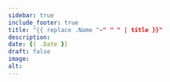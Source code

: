 ```yaml
---
sidebar: true
include_footer: true
title: "{{ replace .Name "-" " " | title }}"
description:
date: {{ .Date }}
draft: false
image:
alt:
---
```

